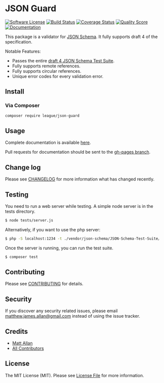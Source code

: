 # JSON Guard

[![Software License][ico-license]](LICENSE.md)
[![Build Status][ico-travis]][link-travis]
[![Coverage Status][ico-scrutinizer]][link-scrutinizer]
[![Quality Score][ico-code-quality]][link-code-quality]
[![Documentation][ico-docs]][link-docs]

This package is a validator for [JSON Schema](http://json-schema.org/).  It fully supports draft 4 of the specification.

Notable Features:

- Passes the entire [draft 4 JSON Schema Test Suite](https://github.com/json-schema/JSON-Schema-Test-Suite).
- Fully supports remote references.
- Fully supports circular references.
- Unique error codes for every validation error.

## Install

### Via Composer

```bash
composer require league/json-guard
```

## Usage

Complete documentation is available [here](link-docs).

Pull requests for documentation should be sent to the [gh-pages branch](https://github.com/thephpleague/json-guard/tree/gh-pages).

## Change log

Please see [CHANGELOG](CHANGELOG.md) for more information what has changed recently.

## Testing

You need to run a web server while testing.  A simple node server is in the tests directory.

```bash
$ node tests/server.js
```

Alternatively, if you want to use the php server:

```bash
$ php -S localhost:1234 -t ./vendor/json-schema/JSON-Schema-Test-Suite/remotes/
```

Once the server is running, you can run the test suite.

``` bash
$ composer test
```

## Contributing

Please see [CONTRIBUTING](CONTRIBUTING.md) for details.

## Security

If you discover any security related issues, please email matthew.james.allan@gmail.com instead of using the issue tracker.

## Credits

- [Matt Allan][link-author]
- [All Contributors][link-contributors]

## License

The MIT License (MIT). Please see [License File](LICENSE.md) for more information.

[link-travis]: https://travis-ci.org/thephpleague/json-guard
[link-scrutinizer]: https://scrutinizer-ci.com/g/thephpleague/json-guard/code-structure
[link-code-quality]: https://scrutinizer-ci.com/g/thephpleague/json-guard
[link-docs]: http://json-guard.thephpleague.com/
[link-author]: https://github.com/thephpleague
[link-contributors]: ../../contributors

[ico-license]: https://img.shields.io/badge/license-MIT-brightgreen.svg?style=flat-square
[ico-travis]: https://img.shields.io/travis/thephpleague/json-guard/master.svg?style=flat-square
[ico-scrutinizer]: https://img.shields.io/scrutinizer/coverage/g/thephpleague/json-guard.svg?style=flat-square
[ico-code-quality]: https://img.shields.io/scrutinizer/g/thephpleague/json-guard.svg?style=flat-square
[ico-docs]: https://img.shields.io/badge/Docs-Latest-brightgreen.svg?style=flat-square
